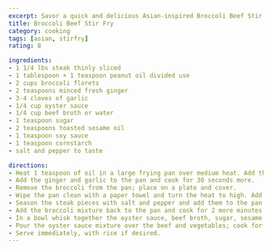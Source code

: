 ```yaml
---
excerpt: Savor a quick and delicious Asian-inspired Broccoli Beef Stir Fry, bursting with tender steak, fresh broccoli, and flavorful sauce.
title: Broccoli Beef Stir Fry
category: cooking
tags: [asian, stirfry]
rating: 8

ingredients:
- 1 1/4 lbs steak thinly sliced
- 1 tablespoon + 1 teaspoon peanut oil divided use
- 2 cups broccoli florets
- 2 teaspoons minced fresh ginger
- 3-4 cloves of garlic
- 1/4 cup oyster sauce
- 1/4 cup beef broth or water
- 1 teaspoon sugar
- 2 teaspoons toasted sesame oil
- 1 teaspoon soy sauce
- 1 teaspoon cornstarch
- salt and pepper to taste

directions:
- Heat 1 teaspoon of oil in a large frying pan over medium heat. Add the broccoli and cook for approximately 4 minutes or until tender.
- Add the ginger and garlic to the pan and cook for 30 seconds more.
- Remove the broccoli from the pan; place on a plate and cover.
- Wipe the pan clean with a paper towel and turn the heat to high. Add the remaining tablespoon of oil.
- Season the steak pieces with salt and pepper and add them to the pan in a single layer - you may need to do this step in batches. Cook for 3-4 minutes on each side until browned and cooked through.
- Add the broccoli mixture back to the pan and cook for 2 more minutes or until warmed through.
- In a bowl whisk together the oyster sauce, beef broth, sugar, sesame oil and soy sauce. In a small bowl mix the cornstarch with a tablespoon of cold water.
- Pour the oyster sauce mixture over the beef and vegetables; cook for 30 seconds. Add the cornstarch and bring to a boil; cook for 1 more minute or until sauce has just started to thicken.
- Serve immediately, with rice if desired.
---
```

